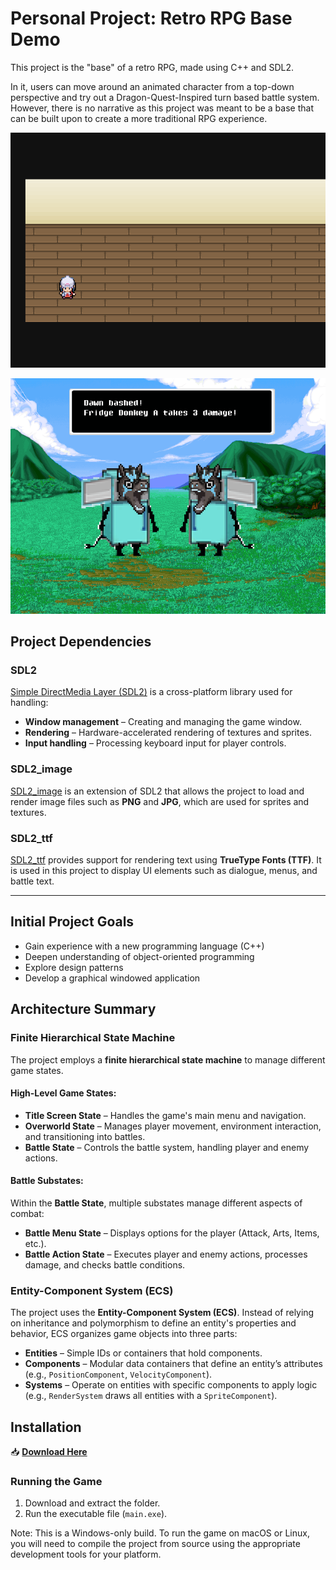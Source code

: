 # Personal Project: Retro RPG Base Demo

This project is the "base" of a retro RPG, made using C++ and SDL2. 

In it, users can move around an animated character from a top-down perspective and try out a Dragon-Quest-Inspired turn based battle system. However, there is no narrative as this project was meant to be a base that can be built upon to create a more traditional RPG experience.

![Game Screenshot](assets/game_screenshot1.png)

![Game Screenshot](assets/game_screenshot2.png)

## Project Dependencies   

### SDL2  
[Simple DirectMedia Layer (SDL2)](https://www.libsdl.org/) is a cross-platform library used for handling:  
- **Window management** – Creating and managing the game window.  
- **Rendering** – Hardware-accelerated rendering of textures and sprites.  
- **Input handling** – Processing keyboard input for player controls.  

### SDL2_image  
[SDL2_image](https://github.com/libsdl-org/SDL_image) is an extension of SDL2 that allows the project to load and render image files such as **PNG** and **JPG**, which are used for sprites and textures.  

### SDL2_ttf  
[SDL2_ttf](https://github.com/libsdl-org/SDL_ttf) provides support for rendering text using **TrueType Fonts (TTF)**. It is used in this project to display UI elements such as dialogue, menus, and battle text.  

---

## Initial Project Goals
- Gain experience with a new programming language (C++)
- Deepen understanding of object-oriented programming
- Explore design patterns
- Develop a graphical windowed application

## Architecture Summary
### Finite Hierarchical State Machine  
The project employs a **finite hierarchical state machine** to manage different game states.  

#### High-Level Game States:  
- **Title Screen State** – Handles the game's main menu and navigation.  
- **Overworld State** – Manages player movement, environment interaction, and transitioning into battles.  
- **Battle State** – Controls the battle system, handling player and enemy actions.  

#### Battle Substates:  
Within the **Battle State**, multiple substates manage different aspects of combat:  
- **Battle Menu State** – Displays options for the player (Attack, Arts, Items, etc.).  
- **Battle Action State** – Executes player and enemy actions, processes damage, and checks battle conditions.  
  
### Entity-Component System (ECS)

The project uses the **Entity-Component System (ECS)**. Instead of relying on inheritance and polymorphism to define an entity's properties and behavior, ECS organizes game objects into three parts:  

- **Entities** – Simple IDs or containers that hold components.  
- **Components** – Modular data containers that define an entity’s attributes (e.g., `PositionComponent`, `VelocityComponent`).  
- **Systems** – Operate on entities with specific components to apply logic (e.g., `RenderSystem` draws all entities with a `SpriteComponent`).  


## Installation  

📥 **[Download Here](https://drive.google.com/drive/folders/1mu17CrUFQ0IOZUafWYAz-7phamCB2YOR?usp=sharing)**  

### Running the Game  
1. Download and extract the folder.  
2. Run the executable file (`main.exe`).  

Note: This is a Windows-only build. To run the game on macOS or Linux, you will need to compile the project from source using the appropriate development tools for your platform.




